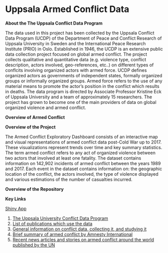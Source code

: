 # Uppsala Armed Conflict Data


**About the The Uppsala Conflict Data Program** 

The data used in this project has been collected by the Uppsala Conflict Data Program (UCDP) of the Department of Peace and Conflict Research of Uppsala University in Sweden and the International Peace Research Institute (PRIO) in Oslo. Established in 1946, the UCDP is an extensive public data collection project focused on global armed conflict. The project collects qualitative and quantitative data (e.g. violence type, conflict description, actors involved, geo-references, etc..) on different types of conflcits involving organized actors with armed force. UCDP defines organized actors as governments of independent states, formally organized groups or informally organized groups. Armed force refers to the use of any material means to promote the actor’s position in the conflict which results in deaths. The data program is directed by Associate Professor Kristine Eck of Uppsala University and a team of approximately 15 researchers. The project has grown to become one of the main providers of data on global organized violence and armed conflict. 


**Overview of Armed Conflict**



**Overview of the Project**

The Armed Conflict Exploratory Dashboard consists of an interactive map and visual representations of armed conflict 
data post-Cold War up to 2017. These visualizations represent trends over time and key summary statistics. The term armed conflict refers to any act of organized violence between two actors that involved at least one fatality. The dataset contains information on 142,902 incidents of armed conflict between the years 1989 and 2017. Each event in the dataset contains information on: the geographic location of the conflict, the actors involved, the type of violence displayed and various estimations of the number of casualties incurred. 

**Overview of the Repository**




**Key Links**
  
[Shiny App](https://ghada-amer.shinyapps.io/armed_conflict_dashboard/)
  
1. [The Uppsala University Conflict Data Program](https://www.pcr.uu.se/research/ucdp/)
2. [List of publications which use the data](https://www.pcr.uu.se/research/ucdp/publications/)
3. [General information on conflict data, collecting it, and studying it](https://www.pcr.uu.se/research/ucdp/publications/ucdp-papers/)
4. [Brief summary of armed conflict by Amnesty International](https://www.amnesty.org/en/what-we-do/armed-conflict/)
5. [Recent news articles and stories on armed conflict around the world published by the UN](https://news.un.org/en/tags/armed-conflict)





